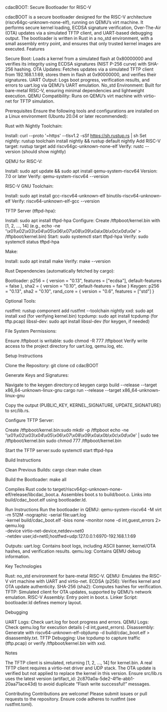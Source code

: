 cdacBOOT: Secure Bootloader for RISC-V

cdacBOOT is a secure bootloader designed for the RISC-V architecture (riscv64gc-unknown-none-elf), running on QEMU’s virt machine. It performs secure kernel loading, ECDSA signature verification, Over-The-Air (OTA) updates via a simulated TFTP client, and UART-based debugging output. The bootloader is written in Rust in a no_std environment, with a small assembly entry point, and ensures that only trusted kernel images are executed.
Features

Secure Boot: Loads a kernel from a simulated flash at 0x80000000 and verifies its integrity using ECDSA signatures (NIST P-256 curve) with SHA-256 hashing.
OTA Updates: Fetches updates via a simulated TFTP client from 192.168.1.1:69, stores them in flash at 0x90000000, and verifies their signatures.
UART Output: Logs boot progress, verification results, and errors to uart.log via QEMU’s UART emulation.
No_std Environment: Built for bare-metal RISC-V, ensuring minimal dependencies and lightweight execution.
QEMU Compatibility: Runs on QEMU’s virt machine with virtio-net for TFTP simulation.

Prerequisites
Ensure the following tools and configurations are installed on a Linux environment (Ubuntu 20.04 or later recommended):

Rust with Nightly Toolchain:

Install: curl --proto '=https' --tlsv1.2 -sSf https://sh.rustup.rs | sh
Set nightly: rustup toolchain install nightly && rustup default nightly
Add RISC-V target: rustup target add riscv64gc-unknown-none-elf
Verify: rustc --version (should show nightly)


QEMU for RISC-V:

Install: sudo apt update && sudo apt install qemu-system-riscv64
Version: 7.0 or later
Verify: qemu-system-riscv64 --version


RISC-V GNU Toolchain:

Install: sudo apt install gcc-riscv64-unknown-elf binutils-riscv64-unknown-elf
Verify: riscv64-unknown-elf-gcc --version


TFTP Server (tftpd-hpa):

Install: sudo apt install tftpd-hpa
Configure: Create /tftpboot/kernel.bin with [1, 2, ..., 14] (e.g., echo -ne '\x01\x02\x03\x04\x05\x06\x07\x08\x09\x0a\x0b\x0c\x0d\x0e' > /tftpboot/kernel.bin)
Start: sudo systemctl start tftpd-hpa
Verify: sudo systemctl status tftpd-hpa


Make:

Install: sudo apt install make
Verify: make --version


Rust Dependencies (automatically fetched by cargo):

Bootloader: p256 = { version = "0.13", features = ["ecdsa"], default-features = false }, sha2 = { version = "0.10", default-features = false }
Keygen: p256 = "0.13", sha2 = "0.10", rand_core = { version = "0.6", features = ["std"] }


Optional Tools:

rustfmt: rustup component add rustfmt --toolchain nightly
xxd: sudo apt install xxd (for verifying kernel.bin)
tcpdump: sudo apt install tcpdump (for tftp.pcap)
libssl-dev: sudo apt install libssl-dev (for keygen, if needed)


File System Permissions:

Ensure /tftpboot is writable: sudo chmod -R 777 /tftpboot
Verify write access to the project directory for uart.log, qemu.log, etc.



Setup Instructions

Clone the Repository:
git clone <repository-url>
cd cdacBOOT


Generate Keys and Signatures:

Navigate to the keygen directory:cd keygen
cargo build --release --target x86_64-unknown-linux-gnu
cargo run --release --target x86_64-unknown-linux-gnu


Copy the output (PUBLIC_KEY, KERNEL_SIGNATURE, UPDATE_SIGNATURE) to src/lib.rs.


Configure TFTP Server:

Create /tftpboot/kernel.bin:sudo mkdir -p /tftpboot
echo -ne '\x01\x02\x03\x04\x05\x06\x07\x08\x09\x0a\x0b\x0c\x0d\x0e' | sudo tee /tftpboot/kernel.bin
sudo chmod 777 /tftpboot/kernel.bin


Start the TFTP server:sudo systemctl start tftpd-hpa





Build Instructions

Clean Previous Builds:
cargo clean
make clean


Build the Bootloader:
make all


Compiles Rust code to target/riscv64gc-unknown-none-elf/release/libcdac_boot.a.
Assembles boot.s to build/boot.o.
Links into build/cdac_boot.elf using bootloader.ld.



Run Instructions
Run the bootloader in QEMU:
qemu-system-riscv64 -M virt -m 512M -nographic -serial file:uart.log \
    -kernel build/cdac_boot.elf -bios none -monitor none -d int,guest_errors 2> qemu.log \
    -device virtio-net-device,netdev=net0 \
    -netdev user,id=net0,hostfwd=udp:127.0.0.1:6970-192.168.1.1:69


Outputs:
uart.log: Contains boot logs, including ASCII banner, kernel/OTA hashes, and verification results.
qemu.log: Contains QEMU debug information.



Key Technologies

Rust: no_std environment for bare-metal RISC-V.
QEMU: Emulates the RISC-V virt machine with UART and virtio-net.
ECDSA (p256): Verifies kernel and OTA update authenticity.
SHA-256 (sha2): Computes hashes for verification.
TFTP: Simulated client for OTA updates, supported by QEMU’s network emulation.
RISC-V Assembly: Entry point in boot.s.
Linker Script: bootloader.ld defines memory layout.

Debugging

UART Logs: Check uart.log for boot progress and errors.
QEMU Logs: Check qemu.log for execution details (-d int,guest_errors).
Disassembly: Generate with riscv64-unknown-elf-objdump -d build/cdac_boot.elf > disassembly.txt.
TFTP Debugging: Use tcpdump to capture traffic (tftp.pcap) or verify /tftpboot/kernel.bin with xxd.

Notes

The TFTP client is simulated, returning [1, 2, ..., 14] for kernel.bin. A real TFTP client requires a virtio-net driver and UDP stack.
The OTA update is verified but not applied to replace the kernel in this version.
Ensure src/lib.rs uses the latest version (artifact_id: 2c870a0a-5de2-4f1e-abb1-20aa71ace43d) to avoid duplicate “Flash write successful!” messages.

Contributing
Contributions are welcome! Please submit issues or pull requests to the repository. Ensure code adheres to rustfmt (see rustfmt.toml).

